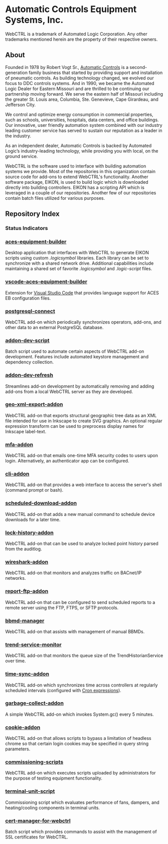 # Automatic Controls Equipment Systems, Inc.

WebCTRL is a trademark of Automated Logic Corporation.  Any other trademarks mentioned herein are the property of their respective owners.

## About

Founded in 1978 by Robert Vogt Sr., [Automatic Controls](https://automaticcontrols.net/) is a second-generation family business that started by providing support and installation of pneumatic controls. As building technology changed, we evolved our focus to DDC controls systems. And in 1990, we became the Automated Logic Dealer for Eastern Missouri and are thrilled to be continuing our partnership moving forward. We serve the eastern half of Missouri including the greater St. Louis area, Columbia, Ste. Genevieve, Cape Girardeau, and Jefferson City.

We control and optimize energy consumption in commercial properties, such as schools, universities, hospitals, data centers, and office buildings. Our innovative, user friendly automation system combined with our industry leading customer service has served to sustain our reputation as a leader in the industry.

As an independent dealer, Automatic Controls is backed by Automated Logic’s industry-leading technology, while providing you with local, on the ground service.

WebCTRL is the software used to interface with building automation systems we provide. Most of the repositories in this organization contain source code for add-ons to extend WebCTRL's functionality. Another software package, EIKON, is used to build logic which is downloaded directly into building controllers. EIKON has a scripting API which is leveraged in a couple of our repositories. Another few of our repositories contain batch files utilized for various purposes.

## Repository Index

### Status Indicators

### [aces-equipment-builder](https://github.com/automatic-controls/aces-equipment-builder)
Desktop application that interfaces with WebCTRL to generate EIKON scripts using custom *.logicsymbol* libraries. Each library can be set to synchronize with a shared network drive. Additional capabilities include maintaining a shared set of favorite *.logicsymbol* and *.logic-script* files.

### [vscode-aces-equipment-builder](https://github.com/automatic-controls/vscode-aces-equipment-builder)
Extension for [Visual Studio Code](https://code.visualstudio.com/) that provides language support for ACES EB configuration files.

### [postgresql-connect](https://github.com/automatic-controls/postgresql-connect)
WebCTRL add-on which periodically synchronizes operators, add-ons, and other data to an external PostgreSQL database.

### [addon-dev-script](https://github.com/automatic-controls/addon-dev-script)
Batch script used to automate certain aspects of WebCTRL add-on development. Features include automated keystore management and dependency collection.

### [addon-dev-refresh](https://github.com/automatic-controls/addon-dev-refresh)
Streamlines add-on development by automatically removing and adding add-ons from a local WebCTRL server as they are developed.

### [geo-xml-export-addon](https://github.com/automatic-controls/geo-xml-export-addon)
WebCTRL add-on that exports structural geographic tree data as an XML file intended for use in Inkscape to create SVG graphics. An optional regular expression transform can be used to preprocess display names for Inkscape label-text.

### [mfa-addon](https://github.com/automatic-controls/mfa-addon)
WebCTRL add-on that emails one-time MFA security codes to users upon login. Alternatively, an authenticator app can be configured.

### [cli-addon](https://github.com/automatic-controls/cli-addon)
WebCTRL add-on that provides a web interface to access the server's shell (command prompt or bash).

### [scheduled-download-addon](https://github.com/automatic-controls/scheduled-download-addon)
WebCTRL add-on that adds a new manual command to schedule device downloads for a later time.

### [lock-history-addon](https://github.com/automatic-controls/lock-history-addon)
WebCTRL add-on that can be used to analyze locked point history parsed from the auditlog.

### [wireshark-addon](https://github.com/automatic-controls/wireshark-addon/)
WebCTRL add-on that monitors and analyzes traffic on BACnet/IP networks.

### [report-ftp-addon](https://github.com/automatic-controls/report-ftp-addon)
WebCTRL add-on that can be configured to send scheduled reports to a remote server using the FTP, FTPS, or SFTP protocols.

### [bbmd-manager](https://github.com/automatic-controls/bbmd-manager)
WebCTRL add-on that assists with management of manual BBMDs.

### [trend-service-monitor](https://github.com/automatic-controls/trend-service-monitor)
WebCTRL add-on that monitors the queue size of the TrendHistorianService over time.

### [time-sync-addon](https://github.com/automatic-controls/time-sync-addon)
WebCTRL add-on which synchronizes time across controllers at regularly scheduled intervals (configured with [Cron expressions](https://docs.spring.io/spring-framework/docs/current/javadoc-api/org/springframework/scheduling/support/CronExpression.html#parse-java.lang.String-)).

### [garbage-collect-addon](https://github.com/automatic-controls/garbage-collect-addon)
A simple WebCTRL add-on which invokes System.gc() every 5 minutes.

### [cookie-addon](https://github.com/automatic-controls/cookie-addon)
WebCTRL add-on that allows scripts to bypass a limitation of headless chrome so that certain login cookies may be specified in query string parameters.

### [commissioning-scripts](https://github.com/automatic-controls/commissioning-scripts)
WebCTRL add-on which executes scripts uploaded by administrators for the purpose of testing equipment functionality.

### [terminal-unit-script](https://github.com/automatic-controls/terminal-unit-script)
Commissioning script which evaluates performance of fans, dampers, and heating/cooling components in terminal units.

### [cert-manager-for-webctrl](https://github.com/automatic-controls/cert-manager-for-webctrl)
Batch script which provides commands to assist with the management of SSL certificates for WebCTRL.
